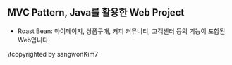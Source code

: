 ## MVC Pattern, Java를 활용한 Web Project

- Roast Bean: 마이페이지, 상품구매, 커피 커뮤니티, 고객센터 등의 기능이 포함된 Web입니다.

\tcopyrighted by sangwonKim7
